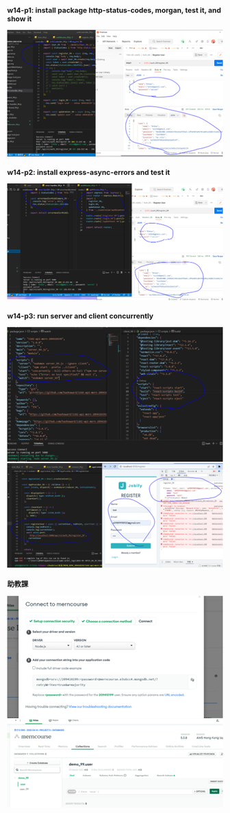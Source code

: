 ### w14-p1: install package http-status-codes, morgan, test it, and show it
![](擷取.PNG)
### w14-p2: install express-async-errors and test it
![](擷取2.PNG)
### w14-p3: run server and client concurrently
![](擷取3.PNG)
![](擷取4.PNG)
### 助教課
![](擷取5.PNG)
![](擷取6.PNG)